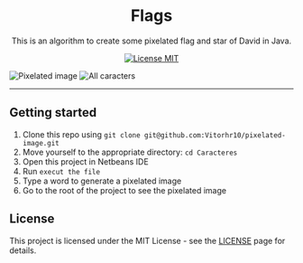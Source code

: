<h1 align="center">
Flags
</h1>

<p align="center">This is an algorithm to create some pixelated flag and star of David in Java.</p>

<p align="center">
  <a href="https://opensource.org/licenses/MIT">
    <img src="https://img.shields.io/badge/License-MIT-blue.svg" alt="License MIT">
  </a>
</p>

<div>
  <img src="palavra.png" alt="Pixelated image">
  <img src="retro_computer.png" alt="All caracters">
</div>

<hr />

## Getting started

1. Clone this repo using `git clone git@github.com:Vitorhr10/pixelated-image.git`
2. Move yourself to the appropriate directory: `cd Caracteres`
3. Open this project in Netbeans IDE
4. Run `execut the file`
5. Type a word to generate a pixelated image
6. Go to the root of the project to see the pixelated image

## License

This project is licensed under the MIT License - see the [LICENSE](https://opensource.org/licenses/MIT) page for details.
